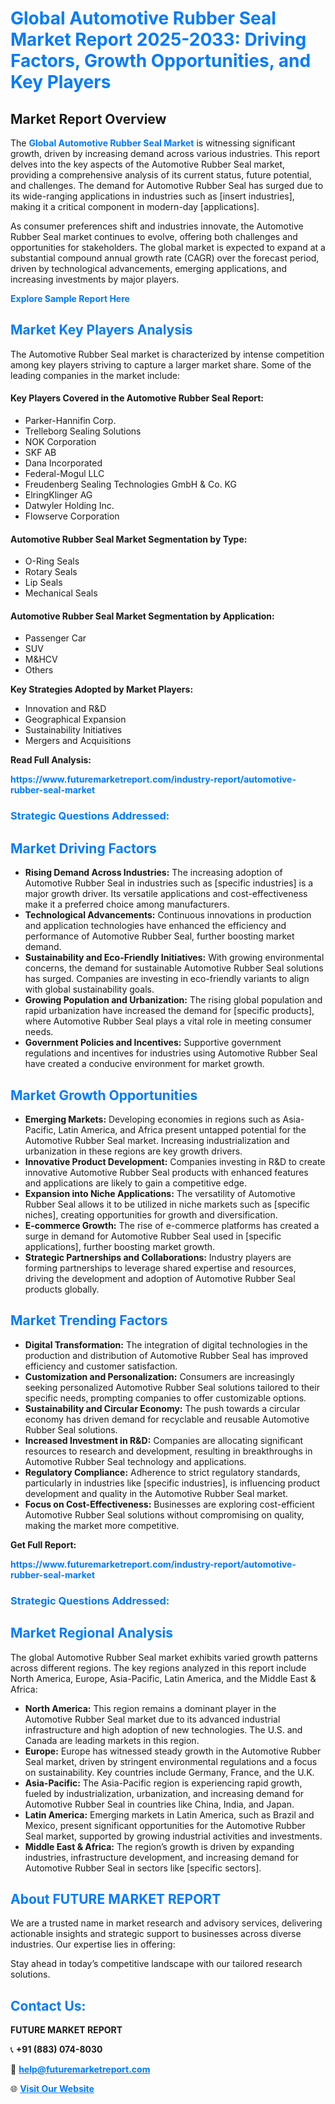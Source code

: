 <h1 style="color: #007BFF;">Global Automotive Rubber Seal Market Report 2025-2033: Driving Factors, Growth Opportunities, and Key Players</h1>

<section id="overview">
<h2>Market Report Overview</h2>
<p>The <a href="https://www.futuremarketreport.com/industry-report/automotive-rubber-seal-market" style="color: #007BFF; text-decoration: none;"><strong>Global Automotive Rubber Seal Market</strong></a> is witnessing significant growth, driven by increasing demand across various industries. This report delves into the key aspects of the Automotive Rubber Seal market, providing a comprehensive analysis of its current status, future potential, and challenges. The demand for Automotive Rubber Seal has surged due to its wide-ranging applications in industries such as [insert industries], making it a critical component in modern-day [applications].</p>
<p>As consumer preferences shift and industries innovate, the Automotive Rubber Seal market continues to evolve, offering both challenges and opportunities for stakeholders. The global market is expected to expand at a substantial compound annual growth rate (CAGR) over the forecast period, driven by technological advancements, emerging applications, and increasing investments by major players.</p>
</section>

<section id="overview">
<p><a href="https://www.futuremarketreport.com/request-sample/reportId=102040" style="color: #007BFF; text-decoration: none;"><strong>Explore Sample Report Here</strong></a></p>
</section>

<section id="key-players">
<h2 style="color: #007BFF;">Market Key Players Analysis</h2>
<p>The Automotive Rubber Seal market is characterized by intense competition among key players striving to capture a larger market share. Some of the leading companies in the market include:</p>
<h4>Key Players Covered in the Automotive Rubber Seal Report:</h4>
<ul><li>Parker-Hannifin Corp.</li><li>Trelleborg Sealing Solutions</li><li>NOK Corporation</li><li>SKF AB</li><li>Dana Incorporated</li><li>Federal-Mogul LLC</li><li>Freudenberg Sealing Technologies GmbH &amp; Co. KG</li><li>ElringKlinger AG</li><li>Datwyler Holding Inc.</li><li>Flowserve Corporation</li></ul>
<h4>Automotive Rubber Seal Market Segmentation by Type:</h4>
<ul><li>O-Ring Seals</li><li>Rotary Seals</li><li>Lip Seals</li><li>Mechanical Seals</li></ul>

<h4>Automotive Rubber Seal Market Segmentation by Application:</h4>
<ul><li>Passenger Car</li><li>SUV</li><li>M&amp;HCV</li><li>Others</li></ul>
<p><strong>Key Strategies Adopted by Market Players:</strong></p>
<ul>
<li>Innovation and R&D</li>
<li>Geographical Expansion</li>
<li>Sustainability Initiatives</li>
<li>Mergers and Acquisitions</li>
</ul>
</section>

<section>
<p><strong>Read Full Analysis: </strong></p><a href="https://www.futuremarketreport.com/industry-report/automotive-rubber-seal-market" style="color: #007BFF; text-decoration: none;"><strong>https://www.futuremarketreport.com/industry-report/automotive-rubber-seal-market</strong></a>
<h3 style="color: #007BFF;">Strategic Questions Addressed:</h3>
</section>

<section id="driving-factors">
<h2 style="color: #007BFF;">Market Driving Factors</h2>
<ul>
<li><strong>Rising Demand Across Industries:</strong> The increasing adoption of Automotive Rubber Seal in industries such as [specific industries] is a major growth driver. Its versatile applications and cost-effectiveness make it a preferred choice among manufacturers.</li>
<li><strong>Technological Advancements:</strong> Continuous innovations in production and application technologies have enhanced the efficiency and performance of Automotive Rubber Seal, further boosting market demand.</li>
<li><strong>Sustainability and Eco-Friendly Initiatives:</strong> With growing environmental concerns, the demand for sustainable Automotive Rubber Seal solutions has surged. Companies are investing in eco-friendly variants to align with global sustainability goals.</li>
<li><strong>Growing Population and Urbanization:</strong> The rising global population and rapid urbanization have increased the demand for [specific products], where Automotive Rubber Seal plays a vital role in meeting consumer needs.</li>
<li><strong>Government Policies and Incentives:</strong> Supportive government regulations and incentives for industries using Automotive Rubber Seal have created a conducive environment for market growth.</li>
</ul>
</section>

<section id="growth-opportunities">
<h2 style="color: #007BFF;">Market Growth Opportunities</h2>
<ul>
<li><strong>Emerging Markets:</strong> Developing economies in regions such as Asia-Pacific, Latin America, and Africa present untapped potential for the Automotive Rubber Seal market. Increasing industrialization and urbanization in these regions are key growth drivers.</li>
<li><strong>Innovative Product Development:</strong> Companies investing in R&D to create innovative Automotive Rubber Seal products with enhanced features and applications are likely to gain a competitive edge.</li>
<li><strong>Expansion into Niche Applications:</strong> The versatility of Automotive Rubber Seal allows it to be utilized in niche markets such as [specific niches], creating opportunities for growth and diversification.</li>
<li><strong>E-commerce Growth:</strong> The rise of e-commerce platforms has created a surge in demand for Automotive Rubber Seal used in [specific applications], further boosting market growth.</li>
<li><strong>Strategic Partnerships and Collaborations:</strong> Industry players are forming partnerships to leverage shared expertise and resources, driving the development and adoption of Automotive Rubber Seal products globally.</li>
</ul>
</section>

<section id="trending-factors">
<h2 style="color: #007BFF;">Market Trending Factors</h2>
<ul>
<li><strong>Digital Transformation:</strong> The integration of digital technologies in the production and distribution of Automotive Rubber Seal has improved efficiency and customer satisfaction.</li>
<li><strong>Customization and Personalization:</strong> Consumers are increasingly seeking personalized Automotive Rubber Seal solutions tailored to their specific needs, prompting companies to offer customizable options.</li>
<li><strong>Sustainability and Circular Economy:</strong> The push towards a circular economy has driven demand for recyclable and reusable Automotive Rubber Seal solutions.</li>
<li><strong>Increased Investment in R&D:</strong> Companies are allocating significant resources to research and development, resulting in breakthroughs in Automotive Rubber Seal technology and applications.</li>
<li><strong>Regulatory Compliance:</strong> Adherence to strict regulatory standards, particularly in industries like [specific industries], is influencing product development and quality in the Automotive Rubber Seal market.</li>
<li><strong>Focus on Cost-Effectiveness:</strong> Businesses are exploring cost-efficient Automotive Rubber Seal solutions without compromising on quality, making the market more competitive.</li>
</ul>
</section>

<section>
<p><strong>Get Full Report: </strong></p><a href="https://www.futuremarketreport.com/industry-report/automotive-rubber-seal-market" style="color: #007BFF; text-decoration: none;"><strong>https://www.futuremarketreport.com/industry-report/automotive-rubber-seal-market</strong></a>
<h3 style="color: #007BFF;">Strategic Questions Addressed:</h3>
</section>


<section id="regional-analysis">
<h2 style="color: #007BFF;">Market Regional Analysis</h2>
<p>The global Automotive Rubber Seal market exhibits varied growth patterns across different regions. The key regions analyzed in this report include North America, Europe, Asia-Pacific, Latin America, and the Middle East & Africa:</p>
<ul>
<li><strong>North America:</strong> This region remains a dominant player in the Automotive Rubber Seal market due to its advanced industrial infrastructure and high adoption of new technologies. The U.S. and Canada are leading markets in this region.</li>
<li><strong>Europe:</strong> Europe has witnessed steady growth in the Automotive Rubber Seal market, driven by stringent environmental regulations and a focus on sustainability. Key countries include Germany, France, and the U.K.</li>
<li><strong>Asia-Pacific:</strong> The Asia-Pacific region is experiencing rapid growth, fueled by industrialization, urbanization, and increasing demand for Automotive Rubber Seal in countries like China, India, and Japan.</li>
<li><strong>Latin America:</strong> Emerging markets in Latin America, such as Brazil and Mexico, present significant opportunities for the Automotive Rubber Seal market, supported by growing industrial activities and investments.</li>
<li><strong>Middle East & Africa:</strong> The region’s growth is driven by expanding industries, infrastructure development, and increasing demand for Automotive Rubber Seal in sectors like [specific sectors].</li>
</ul>
</section>

<footer>
<h2 style="color: #007BFF;">About FUTURE MARKET REPORT</h2>
<p>We are a trusted name in market research and advisory services, delivering actionable insights and strategic support to businesses across diverse industries. Our expertise lies in offering:</p>

<p>Stay ahead in today’s competitive landscape with our tailored research solutions.</p>

<h2 style="color: #007BFF;">Contact Us:</h2>
<p><strong>FUTURE MARKET REPORT</strong></p>
<p>📞 <strong>+91 (883) 074-8030</strong></p>
<p>📧 <strong><a href="mailto:help@futuremarketreport.com" style="color: #007BFF;">help@futuremarketreport.com</a></strong></p>
<p>🌐 <strong><a href="https://www.futuremarketreport.com/" style="color: #007BFF;">Visit Our Website</a></strong></p>
</footer>